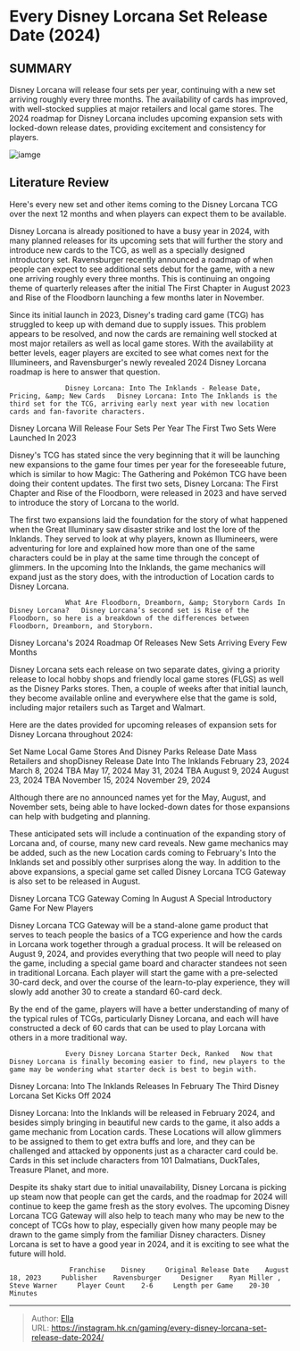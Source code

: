# Every Disney Lorcana Set Release Date (2024)


## SUMMARY 



  Disney Lorcana will release four sets per year, continuing with a new set arriving roughly every three months.   The availability of cards has improved, with well-stocked supplies at major retailers and local game stores.   The 2024 roadmap for Disney Lorcana includes upcoming expansion sets with locked-down release dates, providing excitement and consistency for players.  

![iamge](https://static1.srcdn.com/wordpress/wp-content/uploads/2024/01/disney-lorcana-cards.jpg)

## Literature Review

Here&#39;s every new set and other items coming to the Disney Lorcana TCG over the next 12 months and when players can expect them to be available.




Disney Lorcana is already positioned to have a busy year in 2024, with many planned releases for its upcoming sets that will further the story and introduce new cards to the TCG, as well as a specially designed introductory set. Ravensburger recently announced a roadmap of when people can expect to see additional sets debut for the game, with a new one arriving roughly every three months. This is continuing an ongoing theme of quarterly releases after the initial The First Chapter in August 2023 and Rise of the Floodborn launching a few months later in November.




Since its initial launch in 2023, Disney&#39;s trading card game (TCG) has struggled to keep up with demand due to supply issues. This problem appears to be resolved, and now the cards are remaining well stocked at most major retailers as well as local game stores. With the availability at better levels, eager players are excited to see what comes next for the Illumineers, and Ravensburger&#39;s newly revealed 2024 Disney Lorcana roadmap is here to answer that question.

                  Disney Lorcana: Into The Inklands - Release Date, Pricing, &amp; New Cards   Disney Lorcana: Into The Inklands is the third set for the TCG, arriving early next year with new location cards and fan-favorite characters.   


 Disney Lorcana Will Release Four Sets Per Year 
The First Two Sets Were Launched In 2023
         

Disney&#39;s TCG has stated since the very beginning that it will be launching new expansions to the game four times per year for the foreseeable future, which is similar to how Magic: The Gathering and Pokémon TCG have been doing their content updates. The first two sets, Disney Lorcana: The First Chapter and Rise of the Floodborn, were released in 2023 and have served to introduce the story of Lorcana to the world.




The first two expansions laid the foundation for the story of what happened when the Great Illuminary saw disaster strike and lost the lore of the Inklands. They served to look at why players, known as Illumineers, were adventuring for lore and explained how more than one of the same characters could be in play at the same time through the concept of glimmers. In the upcoming Into the Inklands, the game mechanics will expand just as the story does, with the introduction of Location cards to Disney Lorcana.

                  What Are Floodborn, Dreamborn, &amp; Storyborn Cards In Disney Lorcana?   Disney Lorcana’s second set is Rise of the Floodborn, so here is a breakdown of the differences between Floodborn, Dreamborn, and Storyborn.   



 Disney Lorcana&#39;s 2024 Roadmap Of Releases 
New Sets Arriving Every Few Months
          

Disney Lorcana sets each release on two separate dates, giving a priority release to local hobby shops and friendly local game stores (FLGS) as well as the Disney Parks stores. Then, a couple of weeks after that initial launch, they become available online and everywhere else that the game is sold, including major retailers such as Target and Walmart.




Here are the dates provided for upcoming releases of expansion sets for Disney Lorcana throughout 2024:

 Set Name  Local Game Stores And Disney Parks Release Date  Mass Retailers and shopDisney Release Date   Into The Inklands  February 23, 2024  March 8, 2024   TBA  May 17, 2024  May 31, 2024   TBA  August 9, 2024  August 23, 2024   TBA  November 15, 2024  November 29, 2024   





Although there are no announced names yet for the May, August, and November sets, being able to have locked-down dates for those expansions can help with budgeting and planning.




These anticipated sets will include a continuation of the expanding story of Lorcana and, of course, many new card reveals. New game mechanics may be added, such as the new Location cards coming to February&#39;s Into the Inklands set and possibly other surprises along the way. In addition to the above expansions, a special game set called Disney Lorcana TCG Gateway is also set to be released in August.






 Disney Lorcana TCG Gateway Coming In August 
A Special Introductory Game For New Players
          

Disney Lorcana TCG Gateway will be a stand-alone game product that serves to teach people the basics of a TCG experience and how the cards in Lorcana work together through a gradual process. It will be released on August 9, 2024, and provides everything that two people will need to play the game, including a special game board and character standees not seen in traditional Lorcana. Each player will start the game with a pre-selected 30-card deck, and over the course of the learn-to-play experience, they will slowly add another 30 to create a standard 60-card deck.

By the end of the game, players will have a better understanding of many of the typical rules of TCGs, particularly Disney Lorcana, and each will have constructed a deck of 60 cards that can be used to play Lorcana with others in a more traditional way.




                  Every Disney Lorcana Starter Deck, Ranked   Now that Disney Lorcana is finally becoming easier to find, new players to the game may be wondering what starter deck is best to begin with.   



 Disney Lorcana: Into The Inklands Releases In February 
The Third Disney Lorcana Set Kicks Off 2024
          

Disney Lorcana: Into the Inklands will be released in February 2024, and besides simply bringing in beautiful new cards to the game, it also adds a game mechanic from Location cards. These Locations will allow glimmers to be assigned to them to get extra buffs and lore, and they can be challenged and attacked by opponents just as a character card could be. Cards in this set include characters from 101 Dalmatians, DuckTales, Treasure Planet, and more.

Despite its shaky start due to initial unavailability, Disney Lorcana is picking up steam now that people can get the cards, and the roadmap for 2024 will continue to keep the game fresh as the story evolves. The upcoming Disney Lorcana TCG Gateway will also help to teach many who may be new to the concept of TCGs how to play, especially given how many people may be drawn to the game simply from the familiar Disney characters. Disney Lorcana is set to have a good year in 2024, and it is exciting to see what the future will hold.




                   Franchise    Disney     Original Release Date    August 18, 2023     Publisher    Ravensburger     Designer    Ryan Miller , Steve Warner     Player Count    2-6     Length per Game    20-30 Minutes      


---

> Author: [Ella](https://instagram.hk.cn/)  
> URL: https://instagram.hk.cn/gaming/every-disney-lorcana-set-release-date-2024/  

